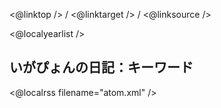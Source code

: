 <@linktop /> 
/ <@linktarget /> 
/ <@linksource /> 

<@localyearlist />

## いがぴょんの日記：キーワード

<@localrss filename="atom.xml" />
